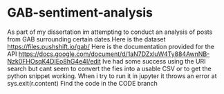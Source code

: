 # GAB-sentiment-analysis
 As part of my dissertation im attempting to conduct an analysis of posts from GAB surrounding certain dates.Here is the dataset https://files.pushshift.io/gab/
Here is the documentation provided for the API https://docs.google.com/document/d/1aN7DZxluW4Ty884AwnNB-Nzk0FHOsqK4DIEo8hG4e4I/edit
Ive had some success using the URI search but cant seem to convert the fies into a usable CSV or to get the python snippet working. When i try to run it in jupyter it throws an error at sys.exit(r.content)
Find the code in the CODE branch
